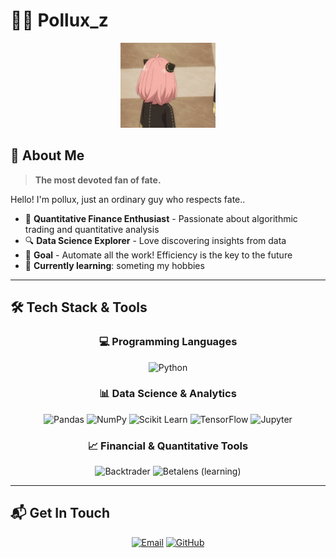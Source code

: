 # 🧑‍💻 Pollux_z

<div align="center">
  <img src="https://github.com/Polluxz/Pollux_z/blob/main/%E9%98%BF%E5%B0%BC%E4%BA%9A.gif" width="30%" alt="picture">
</div> 

## 🚀 About Me

> **The most devoted fan of fate.**

Hello! I'm pollux, just an ordinary guy who respects fate..

- 🧮 **Quantitative Finance Enthusiast** - Passionate about algorithmic trading and quantitative analysis
- 🔍 **Data Science Explorer** - Love discovering insights from data  
- 🎯 **Goal** - Automate all the work! Efficiency is the key to the future
- 🌱 **Currently learning**: someting my hobbies

---

## 🛠️ Tech Stack & Tools

<div align="center">

### 💻 Programming Languages

![Python](https://img.shields.io/badge/Python-3776AB?style=for-the-badge&logo=python&logoColor=white)


### 📊 Data Science & Analytics

![Pandas](https://img.shields.io/badge/Pandas-150458?style=for-the-badge&logo=pandas&logoColor=white)
![NumPy](https://img.shields.io/badge/NumPy-013243?style=for-the-badge&logo=numpy&logoColor=white)
![Scikit Learn](https://img.shields.io/badge/Scikit_Learn-F7931E?style=for-the-badge&logo=scikit-learn&logoColor=white)
![TensorFlow](https://img.shields.io/badge/TensorFlow-FF6F00?style=for-the-badge&logo=tensorflow&logoColor=white)
![Jupyter](https://img.shields.io/badge/Jupyter-F37626?style=for-the-badge&logo=jupyter&logoColor=white)

### 📈 Financial & Quantitative Tools

![Backtrader](https://img.shields.io/badge/Backtrader-4CAF50?style=for-the-badge&logo=python&logoColor=white)
![Betalens](https://img.shields.io/badge/Betalens-F21589?style=for-the-badge&logo=python&logoColor=white) (learning)


</div>


---

## 📬 Get In Touch

<div align="center">

[![Email](https://img.shields.io/badge/Email-qingbingwei6@gmail.com-D14836?style=for-the-badge&logo=gmail&logoColor=white)](fyya.621@qq.com)
[![GitHub](https://img.shields.io/badge/GitHub-nurhachar--sibei-181717?style=for-the-badge&logo=github&logoColor=white)](https://github.com/Polluxz)


</div>
